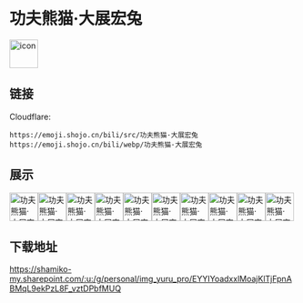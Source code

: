 # 功夫熊猫·大展宏兔
<img src="https://emoji.shojo.cn/bili/src/功夫熊猫·大展宏兔/icon.png" width="50" height="50" alt="icon">

## 链接
Cloudflare:
```
https://emoji.shojo.cn/bili/src/功夫熊猫·大展宏兔
https://emoji.shojo.cn/bili/webp/功夫熊猫·大展宏兔
```
## 展示
<img src="https://emoji.shojo.cn/bili/src/功夫熊猫·大展宏兔/功夫熊猫·大展宏兔-吃我一招.png" width="50" height="50" alt="功夫熊猫·大展宏兔-吃我一招"><img src="https://emoji.shojo.cn/bili/src/功夫熊猫·大展宏兔/功夫熊猫·大展宏兔-来吗？.png" width="50" height="50" alt="功夫熊猫·大展宏兔-来吗？"><img src="https://emoji.shojo.cn/bili/src/功夫熊猫·大展宏兔/功夫熊猫·大展宏兔-练功.png" width="50" height="50" alt="功夫熊猫·大展宏兔-练功"><img src="https://emoji.shojo.cn/bili/src/功夫熊猫·大展宏兔/功夫熊猫·大展宏兔-莫挨我.png" width="50" height="50" alt="功夫熊猫·大展宏兔-莫挨我"><img src="https://emoji.shojo.cn/bili/src/功夫熊猫·大展宏兔/功夫熊猫·大展宏兔-受教了.png" width="50" height="50" alt="功夫熊猫·大展宏兔-受教了"><img src="https://emoji.shojo.cn/bili/src/功夫熊猫·大展宏兔/功夫熊猫·大展宏兔-探头.png" width="50" height="50" alt="功夫熊猫·大展宏兔-探头"><img src="https://emoji.shojo.cn/bili/src/功夫熊猫·大展宏兔/功夫熊猫·大展宏兔-我厉害吗.png" width="50" height="50" alt="功夫熊猫·大展宏兔-我厉害吗"><img src="https://emoji.shojo.cn/bili/src/功夫熊猫·大展宏兔/功夫熊猫·大展宏兔-洗澡.png" width="50" height="50" alt="功夫熊猫·大展宏兔-洗澡"><img src="https://emoji.shojo.cn/bili/src/功夫熊猫·大展宏兔/功夫熊猫·大展宏兔-一起上.png" width="50" height="50" alt="功夫熊猫·大展宏兔-一起上"><img src="https://emoji.shojo.cn/bili/src/功夫熊猫·大展宏兔/功夫熊猫·大展宏兔-哈！.png" width="50" height="50" alt="功夫熊猫·大展宏兔-哈！">

## 下载地址

https://shamiko-my.sharepoint.com/:u:/g/personal/img_yuru_pro/EYYIYoadxxlMoajKlTjFpnABMqL9ekPzL8F_vztDPbfMUQ